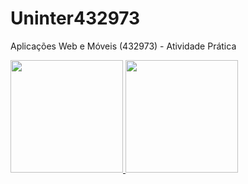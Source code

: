 # Uninter432973
 Aplicações Web e Móveis (432973) - Atividade Prática

<div>
<a href="https://github.com/diulianovenancio">
<img height="180em" src="https://github-readme-stats.vercel.app/api/top-langs/?username=diulianovenancio&layout=compact&langs_count=7&theme=dracula"/>
<img height="180em" src="https://github-readme-stats.vercel.app/api?username=diulianovenancio&show_icons=true&theme=dracula&include_all_commits=true&count_private=true"/>
</div>
